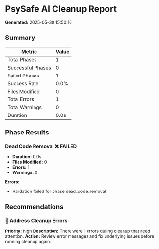 # PsySafe AI Cleanup Report

**Generated:** 2025-05-30 15:50:16

## Summary

| Metric | Value |
|--------|-------|
| Total Phases | 1 |
| Successful Phases | 0 |
| Failed Phases | 1 |
| Success Rate | 0.0% |
| Files Modified | 0 |
| Total Errors | 1 |
| Total Warnings | 0 |
| Duration | 0.0s |

## Phase Results

### Dead Code Removal ❌ FAILED

- **Duration:** 0.0s
- **Files Modified:** 0
- **Errors:** 1
- **Warnings:** 0

**Errors:**
- Validation failed for phase dead_code_removal

## Recommendations

### 🔴 Address Cleanup Errors

**Priority:** high
**Description:** There were 1 errors during cleanup that need attention.
**Action:** Review error messages and fix underlying issues before running cleanup again.

